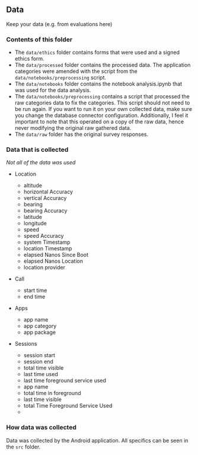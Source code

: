 ## Data
Keep your data (e.g. from evaluations here)

### Contents of this folder
* The `data/ethics` folder contains forms that were used and a signed ethics form.
* The `data/processed` folder contains the processed data. The application categories were amended with the script from the `data/notebooks/preprocessing`
script.
* The `data/notebooks` folder contains the notebook analysis.ipynb that was used for the data analysis.
* The `data/notebooks/preprocessing` contains a script that processed the raw categories data to fix the categories. This script should
not need to be run again. If you want to run it on your own collected data, make sure you change the database connector configuration. Additionally, I
feel it important to note that this operated on a copy of the raw data, hence never modifying the original raw gathered data.
* The `data/raw` folder has the original survey responses.


### Data that is collected
_Not all of the data was used_
* Location
  * altitude
  * horizontal Accuracy
  * vertical Accuracy
  * bearing
  * bearing Accuracy 
  * latitude
  * longitude
  * speed
  * speed Accuracy
  * system Timestamp
  * location Timestamp
  * elapsed Nanos Since Boot
  * elapsed Nanos Location
  * location provider
  
* Call
  * start time
  * end time
  
* Apps
  * app name
  * app category
  * app package
  
* Sessions
  * session start
  * session end
  * total time visible
  * last time used
  * last time foreground service used
  * app name
  * total time in foreground
  * last time visible
  * total Time Foreground Service Used
  * 

### How data was collected
Data was collected by the Android application. All specifics can be seen in the `src` folder.
